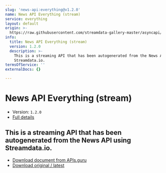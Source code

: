 ```yaml
---
slug: 'news-api:everything@v1.2.0'
name: News API Everything (stream)
service: everything
layout: default
origin: >-
  https://raw.githubusercontent.com/streamdata-gallery-master/asyncapi/master/_listings/news-api/news-api-everything-stream-async.md
info:
  title: News API Everything (stream)
  version: 1.2.0
  description: >-
    This is a streaming API that has been autogenerated from the News API using
    Streamdata.io.
termsOfService: ''
externalDocs: {}

---
```

# News API Everything (stream)

* Version: `1.2.0`
* [Full details](../html/news-api:everything@v1.2.0.html)



## This is a streaming API that has been autogenerated from the News API using Streamdata.io.



* [Download document from APIs.guru](https://raw.githubusercontent.com/APIs-guru/asyncapi-directory/master/docs/APIs/news-api%3Aeverything%40v1.2.0.yaml)
* [Download original / latest](https://raw.githubusercontent.com/streamdata-gallery-master/asyncapi/master/_listings/news-api/news-api-everything-stream-async.md)

<script type="application/ld+json">
{
  "@context": "http://schema.org/",
  "@type": "WebAPI",
  "description": "This is a streaming API that has been autogenerated from the News API using Streamdata.io.",
  "documentation": "",

  "name": "News API Everything (stream)"
}
</script>

